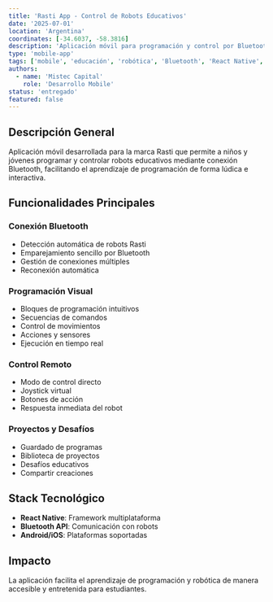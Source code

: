 ```yaml
---
title: 'Rasti App - Control de Robots Educativos'
date: '2025-07-01'
location: 'Argentina'
coordinates: [-34.6037, -58.3816]
description: 'Aplicación móvil para programación y control por Bluetooth de robots educativos Rasti.'
type: 'mobile-app'
tags: ['mobile', 'educación', 'robótica', 'Bluetooth', 'React Native', 'programación']
authors:
  - name: 'Mistec Capital'
    role: 'Desarrollo Mobile'
status: 'entregado'
featured: false
---
```


## Descripción General

Aplicación móvil desarrollada para la marca Rasti que permite a niños y jóvenes programar y controlar robots educativos mediante conexión Bluetooth, facilitando el aprendizaje de programación de forma lúdica e interactiva.

## Funcionalidades Principales

### Conexión Bluetooth

- Detección automática de robots Rasti
- Emparejamiento sencillo por Bluetooth
- Gestión de conexiones múltiples
- Reconexión automática

### Programación Visual

- Bloques de programación intuitivos
- Secuencias de comandos
- Control de movimientos
- Acciones y sensores
- Ejecución en tiempo real

### Control Remoto

- Modo de control directo
- Joystick virtual
- Botones de acción
- Respuesta inmediata del robot

### Proyectos y Desafíos

- Guardado de programas
- Biblioteca de proyectos
- Desafíos educativos
- Compartir creaciones

## Stack Tecnológico

- **React Native**: Framework multiplataforma
- **Bluetooth API**: Comunicación con robots
- **Android/iOS**: Plataformas soportadas

## Impacto

La aplicación facilita el aprendizaje de programación y robótica de manera accesible y entretenida para estudiantes.
